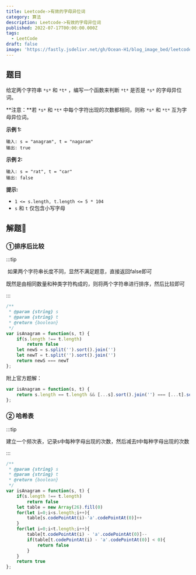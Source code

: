 ```yaml
---
title: Leetcode->有效的字母异位词
category: 算法
description: Leetcode->有效的字母异位词
published: 2022-07-17T00:00:00.000Z
tags:
  - LeetCode
draft: false
image: 'https://fastly.jsdelivr.net/gh/Ocean-H1/blog_image_bed/leetcode.png'
---
```


## 题目

给定两个字符串 `*s*` 和 `*t*` ，编写一个函数来判断 `*t*` 是否是 `*s*` 的字母异位词。

**注意：**若 `*s*` 和 `*t*` 中每个字符出现的次数都相同，则称 `*s*` 和 `*t*` 互为字母异位词。

**示例 1:**

```
输入: s = "anagram", t = "nagaram"
输出: true
```

**示例 2:**

```
输入: s = "rat", t = "car"
输出: false
```

 **提示:**

- `1 <= s.length, t.length <= 5 * 104`
- `s` 和 `t` 仅包含小写字母

## 解题:key:

### ①排序后比较

:::tip

​	如果两个字符串长度不同，显然不满足题意，直接返回false即可

​	既然是由相同数量和种类字符构成的，则将两个字符串进行排序，然后比较即可

:::

```javascript
/**
 * @param {string} s
 * @param {string} t
 * @return {boolean}
 */
var isAnagram = function(s, t) {
    if(s.length !== t.length)
        return false
    let newS = s.split('').sort().join('')
    let newT = t.split('').sort().join('')
    return newS === newT
};
```

附上官方题解：

```javascript
var isAnagram = function(s, t) {
    return s.length == t.length && [...s].sort().join('') === [...t].sort().join('')
};
```

### ② 哈希表

:::tip

​	建立一个频次表，记录s中每种字母出现的次数，然后减去t中每种字母出现的次数

:::

```javascript
/**
 * @param {string} s
 * @param {string} t
 * @return {boolean}
 */
var isAnagram = function(s, t) {
    if(s.length !== t.length)
        return false
    let table = new Array(26).fill(0)
    for(let i=0;i<s.length;i++){
        table[s.codePointAt(i)-'a'.codePointAt(0)]++
    }
    for(let i=0;i<t.length;i++){
        table[t.codePointAt(i) - 'a'.codePointAt(0)]--
        if(table[t.codePointAt(i) - 'a'.codePointAt(0)] < 0){
            return false
        }
    }
    return true
};
```
